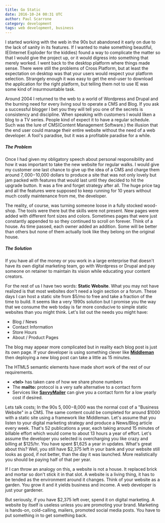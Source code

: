 ```yaml
---
title: Go Static
date: 2016-10-24 00:31 UTC
author: Paul Scarrone
category: development
tags: web development, business
---
```


I started working with the web in the 90s but abandoned it early on due to the lack of sanity in its features. If I wanted to make something beautiful, IE(Internet Exploder for the kiddies) found a way to complicate the matter so that I would give the project up, or it would digress into something that merely worked. I went back to the desktop platform where things made sense. There were still the problems of Cross Platform, but at least the expectation on desktop was that your users would respect your platform selection. Strangely enough it was easy to get the end-user to download the application for the right platform, but telling them not to use IE was some kind of insurmountable task.

Around 2004 I returned to the web to a world of Wordpress and Drupal and the burning need for every living soul to operate a CMS and Blog. If you ask a successful blogger I bet you they will tell you one of the secrets is consistency and discipline. When speaking with customers I would liken a blog to a TV series. People kind of expect it to have a regular schedule. Such was the lure of CMS(Content Management Software.) the illusion that the end user could manage their entire website without the need of a web developer. A fool's paradise, but it was a profitable paradise for a while.

##### The Problem

Once I had given my obligatory speech about personal responsibility and how it was important to take the new website for regular walks. I would give my customer one last chance to give up the idea of a CMS and charge them around $7,000-$10,000 dollars to produce a site that was not only lovely but jam packed with features that would last until they decided to hit the upgrade button. It was a fire and forget strategy after all. The huge price tag and all the features were supposed to keep running for 10 years without much costly maintenance from me, the developer.

The reality, of course, was turning someone loose in a fully stocked wood-shop. The tools were there but the skills were not present. New pages were added with different font sizes and colors. Sometimes pages that were just constantly appended to so they continued to scroll on forever. Think of a house. As time passed, each owner added an addition. Some will be better than others but none of them actually look like they belong on the original house.

##### The Solution

If you have all of the money or you work in a large enterprise that doesn't have its own digital marketing team, go with Wordpress or Drupal and pay someone on retainer to maintain its vision while educating your content creators.

For the rest of us I have two words: **Static Website**. What you may not have realized is that most websites don't need a login section or a forum. These days I can host a static site from $5/mo to free and take a fraction of the time to build. It seems like a very 1990s solution but I promise you the way that we consume the web today is far more conducive to simple static websites than you might think. Let's list out the needs you might have:

- Blog / News
- Contact Information
- Store Hours
- About / Product Pages

The blog may appear more complicated but in reality each blog post is just its own page. If your developer is using something clever like **[Middleman](https://middlemanapp.com)** then deploying a new blog post can take a little as 15 minutes.

The HTML5 semantic elements have made short work of the rest of our requirements.

- <b>&lt;tel&gt;</b> has taken care of how we share phone numbers
- The <b>mailto:</b> protocol is a very safe alternative to a contact form
- Services like <b>[SavvyMailer](http://localhost:4567/#products)</b> can give you a contact form for a low yearly cost if desired.

Lets talk costs; In the 90s $5,000-$8,000 was the normal cost of a "Business Website" in a CMS. The same content could be completed for around $1000 with a static site using a framework like Middleman. Let's assume that you listen to your digital marketing strategy and produce a News/Blog article every week. That's 52 publications a year, each taking around 15 minutes of billable effort which would come to about 13 hours a year of effort. Let's assume the developer you selected is overcharging you like crazy and billing at $125/hr. You have spent $1,625 a year in updates. What's great about this? Well, you still have $2,375 left in your bank and your website still looks as good, if not better, than the day it was launched. More realistically you should be paying half of that per year.

If I can throw an analogy on this, a website is not a house. It replaced brick and mortar so don't stick it in that slot. A website is a living thing, it has to be tended as the environment around it changes. Think of your website as a garden. You grow it and it yields business and income. A web developer is just your gardener.

But seriously, if you have $2,375 left over, spend it on digital marketing. A website by itself is useless unless you are promoting your brand. Marketing is hands-on, cold-calling, mailers, promoted social media posts. You have to put something in to get something back.
